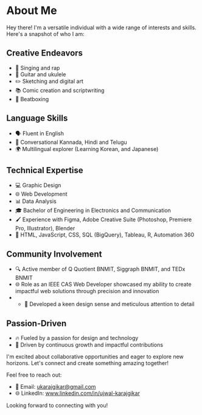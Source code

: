 # About Me

Hey there! I'm a versatile individual with a wide range of interests and skills. Here's a snapshot of who I am:

## Creative Endeavors
- 🎤 Singing and rap
- 🎸 Guitar and ukulele
- ✏️ Sketching and digital art
- 📚 Comic creation and scriptwriting
- 🎤 Beatboxing

## Language Skills
- 🗣️ Fluent in English
- 🎤 Conversational Kannada, Hindi and Telugu
- 🌍 Multilingual explorer (Learning Korean, and Japanese)

## Technical Expertise
- 💻 Graphic Design
- 🌐 Web Development
- 📊 Data Analysis
- 🎓 Bachelor of Engineering in Electronics and Communication
- 🖌️ Experience with Figma, Adobe Creative Suite (Photoshop, Premiere Pro, Illustrator), Blender
- 💾 HTML, JavaScript, CSS, SQL (BigQuery), Tableau, R, Automation 360

## Community Involvement
- 🔍 Active member of Q Quotient BNMIT, Siggraph BNMIT, and TEDx BNMIT
- 🌐 Role as an IEEE CAS Web Developer showcased my ability to create impactful web solutions through precision and innovation
- - 🌟 Developed a keen design sense and meticulous attention to detail

## Passion-Driven
- 🔥 Fueled by a passion for design and technology
- 🚀 Driven by continuous growth and impactful contributions

I'm excited about collaborative opportunities and eager to explore new horizons. Let's connect and create something amazing together!

Feel free to reach out:
- 📧 Email: ukarajgikar@gmail.com
- 🌐 LinkedIn: www.linkedin.com/in/ujwal-karajgikar

Looking forward to connecting with you!
